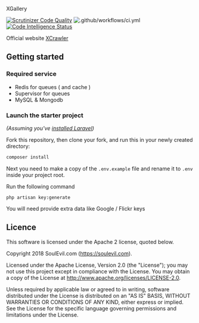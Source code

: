 
XGallery

[![Scrutinizer Code Quality](https://scrutinizer-ci.com/g/jooservices/XGallery/badges/quality-score.png?b=develop)](https://scrutinizer-ci.com/g/jooservices/XGallery/?branch=develop)
![.github/workflows/ci.yml](https://github.com/jooservices/XGallery/workflows/.github/workflows/ci.yml/badge.svg?branch=develop)
[![Code Intelligence Status](https://scrutinizer-ci.com/g/jooservices/XGallery/badges/code-intelligence.svg?b=develop)](https://scrutinizer-ci.com/code-intelligence)


Official website [XCrawler](https://xcrawler.net)


## Getting started

### Required service

 - Redis for queues ( and cache )
 - Supervisor for queues
 - MySQL & Mongodb

### Launch the starter project

*(Assuming you've [installed Laravel](https://laravel.com/docs/6.x/installation))*

Fork this repository, then clone your fork, and run this in your newly created directory:

``` bash
composer install
```

Next you need to make a copy of the `.env.example` file and rename it to `.env` inside your project root.

Run the following command

```
php artisan key:generate
```

You will need provide extra data like Google / Flickr keys

## Licence

This software is licensed under the Apache 2 license, quoted below.

Copyright 2018 SoulEvil.com (https://soulevil.com).

Licensed under the Apache License, Version 2.0 (the "License"); you may not use this project except in compliance with the License. You may obtain a copy of the License at http://www.apache.org/licenses/LICENSE-2.0.

Unless required by applicable law or agreed to in writing, software distributed under the License is distributed on an "AS IS" BASIS, WITHOUT WARRANTIES OR CONDITIONS OF ANY KIND, either express or implied. See the License for the specific language governing permissions and limitations under the License.
